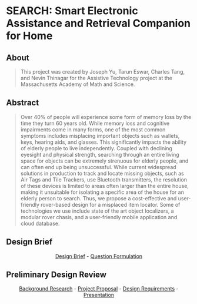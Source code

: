# SEARCH: Smart Electronic Assistance and Retrieval Companion for Home

## About
> This project was created by Joseph Yu, Tarun Eswar, Charles Tang, and Nevin Thinagar for the Assistive Technology project at the Massachusetts Academy of Math and Science. 

## Abstract
> Over 40% of people will experience some form of memory loss by the time they turn 60 years old. While memory loss and cognitive impairments come in many forms, one of the most common symptoms includes misplacing important objects such as wallets, keys, hearing aids, and glasses. This significantly impacts the ability of elderly people to live independently. Coupled with declining eyesight and physical strength, searching through an entire living space for objects can be extremely strenuous for elderly people, and can often end up being unsuccessful. While current widespread solutions in production to track and locate missing objects, such as Air Tags and Tile Trackers, use Bluetooth transmitters, the resolution of these devices is limited to areas often larger than the entire house, making it unsuitable for isolating a specific area of the house for an elderly person to search. Thus, we propose a cost-effective and user-friendly rover-based design for a misplaced item locator. Some of technologies we use include state of the art object localizers, a modular rover chasis, and a user-friendly mobile application and cloud database.

## Design Brief
<p style="text-align: center;">
<a href="./10-DesignBrief.pdf">Design Brief</a> - <a href="./PDR-10-QF.pdf">Question Formulation</a>
</p>

## Preliminary Design Review

<p style="text-align: center;">
<a href="./PDR-10-Background.pdf">Background Research</a> - <a href="./PDR-10-Proposal.pdf">Project Proposal</a> - <a href="./PDR-10-Requirements - Sheet1.pdf">Design Requirements</a> - <a href="./PDR-10-Presentation.pptx.pdf">Presentation</a>
</p>
